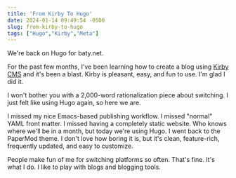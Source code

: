 ```yaml
---
title: 'From Kirby To Hugo'
date: 2024-01-14 09:49:54 -0500
slug: from-kirby-to-hugo
tags: ["Hugo","Kirby","Meta"]
---
```


We're back on Hugo for baty.net.

For the past few months, I've been learning how to create a blog using [Kirby CMS](https://getkirby.com) and it's been a blast. Kirby is pleasant, easy, and fun to use. I'm glad I did it.

I won't bother you with a 2,000-word rationalization piece about switching. I just felt like using Hugo again, so here we are.

I missed my nice Emacs-based publishing workflow. I missed "normal" YAML front matter. I missed having a completely static website. Who knows where we'll be in a month, but today we're using Hugo. I went back to the PaperMod theme. I don't love how boring it is, but it's clean, feature-rich, frequently updated, and easy to customize.

People make fun of me for switching platforms so often. That's fine. It's what I do. I like to play with blogs and blogging tools. 

